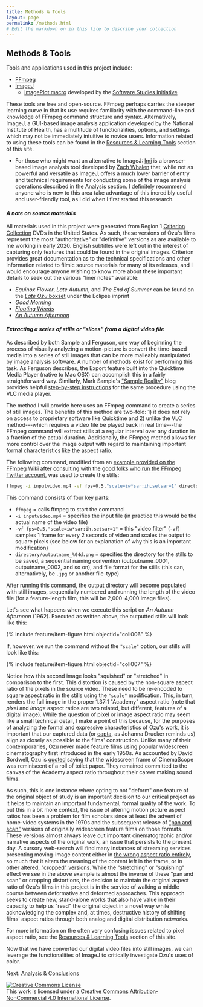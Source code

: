 ```yaml
---
title: Methods & Tools
layout: page
permalink: /methods.html
# Edit the markdown on in this file to describe your collection
---
```


## Methods & Tools
Tools and applications used in this project include:

  * [FFmpeg](https://www.ffmpeg.org/)
  * [ImageJ](https://imagej.nih.gov/ij/)
    * [ImagePlot macro](http://lab.softwarestudies.com/p/imageplot.html) developed by the [Software Studies Initiative](http://lab.softwarestudies.com/)

These tools are free and open-source. FFmpeg perhaps carries the steeper learning curve in that its use requires familiarity with the command-line and knowledge of FFmpeg command structure and syntax. Alternatively, ImageJ, a GUI-based image analysis application developed by the National Institute of Health, has a multitude of functionalities, options, and settings which may not be immediately intuitive to novice users. Information related to using these tools can be found in the [Resources & Learning Tools](resources.html) section of this site.

  * For those who might want an alternative to ImageJ: [Imj](http://www.zachwhalen.net/pg/imj/) is a browser-based image analysis tool developed by [Zach Whalen](http://www.zachwhalen.net/) that, while not as powerful and versatile as ImageJ, offers a much lower barrier of entry and technical requirements for conducting some of the image analysis operations described in the Analysis section. I definitely recommend anyone who is new to this area take advantage of this incredibly useful and user-friendly tool, as I did when I first started this research.

#### _A note on source materials_
All materials used in this project were generated from Region 1 [Criterion Collection](https://www.criterion.com/) DVDs in the United States. As such, these versions of Ozu's films represent the most "authoritative" or "definitive" versions as are available to me working in early 2020. English subtitles were left out in the interest of capturing only features that could be found in the original images. Criterion provides great documentation as to the technical specifications and other information related to filmic source materials for many of its releases, and I would encourage anyone wishing to know more about these important details to seek out the various "liner notes" available:
  * _Equinox Flower_, _Late Autumn_, and _The End of Summer_ can be found on the [_Late Ozu_ boxset](https://www.criterion.com/boxsets/427-eclipse-series-3-late-ozu) under the Eclipse imprint
  * [_Good Morning_](https://www.criterion.com/films/624-good-morning)
  * [_Floating Weeds_](https://www.criterion.com/films/349-floating-weeds)
  * [_An Autumn Afternoon_](https://www.criterion.com/films/784-an-autumn-afternoon)

#### _Extracting a series of stills or "slices" from a digital video file_
As described by both Sample and Ferguson, one way of beginning the process of visually analyzing a motion-picture is convert the time-based media into a series of still images that can be more malleably manipulated by image analysis software. A number of methods exist for performing this task. As Ferguson describes, the Export feature built into the Quicktime Media Player (native to Mac OSX) can accomplish this in a fairly straightforward way. Similarly, Mark Sample's ["Sample Reality"](https://www.samplereality.com/) blog provides helpful [step-by-step instructions](https://www.samplereality.com/2017/11/15/image-analysis/) for the same procedure using the VLC media player.

The method I will provide here uses an FFmpeg command to create a series of still images. The benefits of this method are two-fold: 1) it does not rely on access to proprietary software like Quicktime and 2) unlike the VLC method---which requires a video file be played back in real time---the FFmpeg command will extract stills at a regular interval over any duration in a fraction of the actual duration. Additionally, the FFmpeg method allows for more control over the image output with regard to maintaining important formal characteristics like the aspect ratio.

The following command, modified from an [example provided on the FFmpeg Wiki](https://trac.ffmpeg.org/wiki/Create%20a%20thumbnail%20image%20every%20X%20seconds%20of%20the%20video) after [consulting with the good folks who run the FFmpeg Twitter account](https://twitter.com/clavilux_of_FL/status/1239969705575636993), was used to create the stills:

```bash
ffmpeg -i inputvideo.mp4 -vf fps=0.5,"scale=iw*sar:ih,setsar=1" directory/outputname_%04d.png
```

This command consists of four key parts:

  * `ffmpeg` = calls ffmpeg to start the command
  * `-i inputvideo.mp4` = specifies the input file (in practice this would be the actual name of the video file)
  * `-vf fps=0.5,"scale=iw*sar:ih,setsar=1"` = this "video filter" (`-vf`) samples 1 frame for every 2 seconds of video and scales the output to square pixels (see below for an explanation of why this is an important modification)
  * `directory/outputname_%04d.png` = specifies the directory for the stills to be saved, a sequential naming convention (outputname_0001, outputname_0002, and so on), and file format for the stills (this can, alternatively, be `.jpg` or another file-type)

After running this command, the output directory will become populated with still images, sequentially numbered and running the length of the video file (for a feature-length film, this will be 2,000-4,000 image files).

Let's see what happens when we execute this script on _An Autumn Afternoon_ (1962). Executed as written above, the outputted stills will look like this:

{% include feature/item-figure.html objectid="coll006" %}

If, however, we run the command without the `"scale"` option, our stills will look like this:

{% include feature/item-figure.html objectid="coll007" %}


Notice how this second image looks "squished" or "stretched" in comparison to the first. This distortion is caused by the non-square aspect ratio of the pixels in the source video. These need to be re-encoded to square aspect ratio in the stills using the `"scale"` modification. This, in turn, renders the full image in the proper 1.37:1 "Academy" aspect ratio (note that _pixel_ and _image_ aspect ratios are two related, but different, features of a digital image). While the question of pixel or image aspect ratio may seem like a small technical detail, I make a point of this because, for the purposes of analyzing the formal and expressive characteristics of Ozu's work, it is important that our captured data (or [capta](http://www.digitalhumanities.org/dhq/vol/5/1/000091/000091.html), as Johanna Drucker reminds us) align as closely as possible to the films' construction. Unlike many of their contemporaries, Ozu never made feature films using popular widescreen cinematography first introduced in the early 1950s. As accounted by David Bordwell, Ozu is [quoted](http://www.davidbordwell.net/blog/2011/04/07/a-matter-of-scope/) saying that the widescreen frame of CinemaScope was reminiscent of a roll of toilet paper. They remained committed to the canvas of the Academy aspect ratio throughout their career making sound films.

As such, this is one instance where opting to not "deform" one feature of the original object of study is an important decision to our critical project as it helps to maintain an important fundamental, formal quality of the work. To put this in a bit more context, the issue of altering motion picture aspect ratios has been a problem for film scholars since at least the advent of home-video systems in the 1970s and the subsequent release of ["pan and scan"](https://en.wikipedia.org/wiki/Pan_and_scan) versions of originally widescreen feature films on those formats. These versions almost always leave out important cinematographic and/or narrative aspects of the original work, an issue that persists to the present day. A cursory web-search will find many instances of streaming services presenting moving-image content either in [the wrong aspect ratio entirely](https://www.vulture.com/2019/11/simpsons-jokes-gags-cropped-aspect-ratio.html), so much that it alters the meaning of the content left in the frame, or in other [altered, "cropped" versions](https://www.theverge.com/2013/7/18/4534160/netflix-cropping-movies-streaming). While the "stretching" or "squishing" effect we see in the above example is almost the inverse of these "pan and scan" or cropping distortions, the decision to maintain the original aspect ratio of Ozu's films in this project is in the service of walking a middle course between deformative and deformed approaches. This approach seeks to create new, stand-alone works that also have value in their capacity to help us "read" the original object in a novel way while acknowledging the complex and, at times, destructive history of shifting films' aspect ratios through both analog and digital distribution networks.

For more information on the often very confusing issues related to pixel aspect ratio, see the [Resources & Learning Tools](resources.html) section of this site.

Now that we have converted our digital video files into still images, we can leverage the functionalities of ImageJ to critically investigate Ozu's uses of color.

Next: [Analysis & Conclusions](analysis.html)

<a rel="license" href="http://creativecommons.org/licenses/by-nc/4.0/"><img alt="Creative Commons License" style="border-width:0" src="https://i.creativecommons.org/l/by-nc/4.0/88x31.png" /></a><br />This work is licensed under a <a rel="license" href="http://creativecommons.org/licenses/by-nc/4.0/">Creative Commons Attribution-NonCommercial 4.0 International License</a>.
